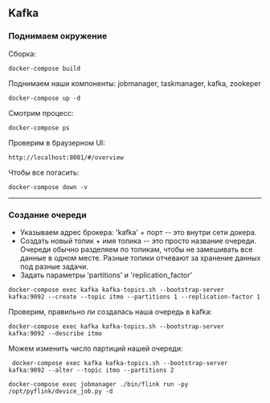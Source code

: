 ## Kafka

### Поднимаем окружение

Сборка:

```commandline
docker-compose build
```

Поднимаем наши компоненты: jobmanager, taskmanager, kafka, zookeper

```commandline
docker-compose up -d
```

Смотрим процесс:

```commandline
docker-compose ps
```
Проверим в браузерном UI:
```
http://localhost:8081/#/overview

```

Чтобы все погасить:

```commandline
docker-compose down -v
```

---

### Создание очереди

- Указываем адрес брокера: 'kafka' + порт -- это внутри сети докера.
- Создать новый топик + имя топика -- это просто название очереди. Очереди обычно разделяем по топикам, чтобы не замешивать все данные в одном месте. Разные топики отчевают за хранение данных под разные задачи.
- Задать параметры 'partitions' и 'replication_factor'

```commandline
docker-compose exec kafka kafka-topics.sh --bootstrap-server kafka:9092 --create --topic itmo --partitions 1 --replication-factor 1
```

Проверим, правильно ли создалась наша очередь в kafka:

```commandline
docker-compose exec kafka kafka-topics.sh --bootstrap-server kafka:9092 --describe itmo  
```

Можем изменить число партиций нашей очереди:
```commandline
 docker-compose exec kafka kafka-topics.sh --bootstrap-server kafka:9092 --alter --topic itmo --partitions 2

```

```commandline
docker-compose exec jobmanager ./bin/flink run -py /opt/pyflink/device_job.py -d  
```
